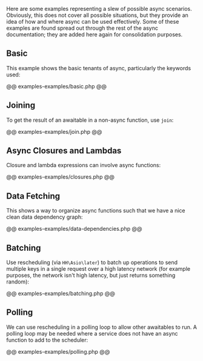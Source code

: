 Here are some examples representing a slew of possible async scenarios. Obviously, this does not cover all possible situations, but they 
provide an idea of how and where async can be used effectively. Some of these examples are found spread out through the rest of the async 
documentation; they are added here again for consolidation purposes.

## Basic

This example shows the basic tenants of async, particularly the keywords used:

@@ examples-examples/basic.php @@

## Joining

To get the result of an awaitable in a non-async function, use `join`:

@@ examples-examples/join.php @@

## Async Closures and Lambdas

Closure and lambda expressions can involve async functions:

@@ examples-examples/closures.php @@

## Data Fetching

This shows a way to organize async functions such that we have a nice clean data dependency graph:

@@ examples-examples/data-dependencies.php @@

## Batching

Use rescheduling (via `HH\Asio\later`) to batch up operations to send multiple keys in a single request over a high latency network (for 
example purposes, the network isn't high latency, but just returns something random):

@@ examples-examples/batching.php @@

## Polling

We can use rescheduling in a polling loop to allow other awaitables to run. A polling loop may be needed where a service does not have 
an async function to add to the scheduler:

@@ examples-examples/polling.php @@
